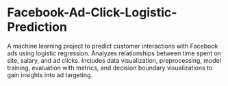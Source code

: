 # Facebook-Ad-Click-Logistic-Prediction
A machine learning project to predict customer interactions with Facebook ads using logistic regression. Analyzes relationships between time spent on site, salary, and ad clicks. Includes data visualization, preprocessing, model training, evaluation with metrics, and decision boundary visualizations to gain insights into ad targeting.
